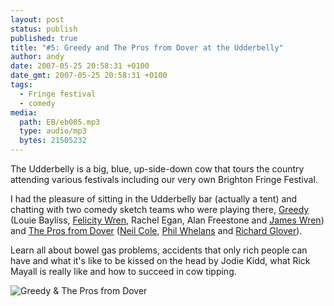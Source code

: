 ```yaml
---
layout: post
status: publish
published: true
title: "#5: Greedy and The Pros from Dover at the Udderbelly"
author: andy
date: 2007-05-25 20:58:31 +0100
date_gmt: 2007-05-25 20:58:31 +0100
tags:
  - Fringe festival
  - comedy
media:
  path: EB/eb005.mp3
  type: audio/mp3
  bytes: 21505232
---
```

The Udderbelly is a big, blue, up-side-down cow that tours the country attending 
various festivals including our very own Brighton Fringe Festival. 

I had the pleasure of sitting in the Udderbelly bar (actually a tent) and 
chatting with two comedy sketch teams who were playing there, 
<a href=" http://www.myspace.com/greedysketchcomedy" target="_blank">Greedy</a> 
(Louie Bayliss, <a href="http://www.myspace.com/felicitywren1" target="_blank">Felicity Wren</a>, 
Rachel Egan, Alan Freestone and 
<a href="http://www.myspace.com/jameswrencomedy" target="_blank">James Wren</a>) 
and <a href="http://www.prosfromdover.co.uk" target="_blank">The Pros from Dover</a> 
(<a href="http://www.theneilcoleshow.com/" target="_blank">Neil Cole</a>, 
<a href="http://www.myspace.com/philwhelans" target="_blank">Phil Whelans</a> 
and <a href=" http://www.myspace.com/richard_glover123" target="_blank">Richard 
Glover</a>).

Learn all about bowel gas problems, accidents that only rich people can have 
and what it's like to be kissed on the head by Jodie Kidd, what Rick Mayall is 
really like and how to succeed in cow tipping.

<img src="http://www.eventfulbrighton.org./media/greedypros.jpg" alt="Greedy & The Pros from Dover" />
